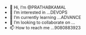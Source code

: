 - 👋 Hi, I’m @PRATHABKAMAL
- 👀 I’m interested in ...DEVOPS
- 🌱 I’m currently learning ...ADVANCE
- 💞️ I’m looking to collaborate on ...
- 📫 How to reach me ...9080883923

<!---
PRATHABKAMAL/PRATHABKAMAL is a ✨ special ✨ repository because its `README.md` (this file) appears on your GitHub profile.
You can click the Preview link to take a look at your changes.
--->
